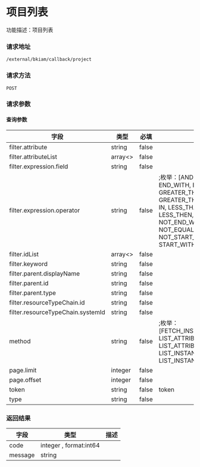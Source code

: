 # 项目列表
功能描述：项目列表

### 请求地址
```
/external/bkiam/callback/project
```

### 请求方法
`POST`
### 请求参数

#### 查询参数

| 字段 | 类型 | 必填 | 描述 |
| -------- | -------- | -------- | -------- |
| filter.attribute     | string   | false       |  |
| filter.attributeList     | array<>   | false       |  |
| filter.expression.field     | string   | false       |  |
| filter.expression.operator     | string   | false       | ;枚举：[AND, ANY, CONTAIN, END_WITH, EQUAL, GREATER_THAN, GREATER_THAN_OR_EQUAL, IN, LESS_THAN_OR_EQUAL, LESS_THEN, NOT_CONTAIN, NOT_END_WITH, NOT_EQUAL, NOT_IN, NOT_START_WITH, OR, START_WITH] |
| filter.idList     | array<>   | false       |  |
| filter.keyword     | string   | false       |  |
| filter.parent.displayName     | string   | false       |  |
| filter.parent.id     | string   | false       |  |
| filter.parent.type     | string   | false       |  |
| filter.resourceTypeChain.id     | string   | false       |  |
| filter.resourceTypeChain.systemId     | string   | false       |  |
| method     | string   | false       | ;枚举：[FETCH_INSTANCE_INFO, LIST_ATTRIBUTE, LIST_ATTRIBUTE_VALUE, LIST_INSTANCE, LIST_INSTANCE_BY_POLICY] |
| page.limit     | integer   | false       |  |
| page.offset     | integer   | false       |  |
| token     | string   | false       | token |
| type     | string   | false       |  |



### 返回结果
| 字段 | 类型 | 描述 |
| -------- | -------- | -------- |
| code     | integer , format:int64  |  |
| message     | string   |  |

